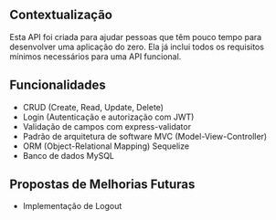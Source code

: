 ## Contextualização

Esta API foi criada para ajudar pessoas que têm pouco tempo para desenvolver uma aplicação do zero. Ela já inclui todos os requisitos mínimos necessários para uma API funcional.

## Funcionalidades

- CRUD (Create, Read, Update, Delete)
- Login (Autenticação e autorização com JWT)
- Validação de campos com express-validator
- Padrão de arquitetura de software MVC (Model-View-Controller)
- ORM (Object-Relational Mapping) Sequelize
- Banco de dados MySQL

## Propostas de Melhorias Futuras

- Implementação de Logout

